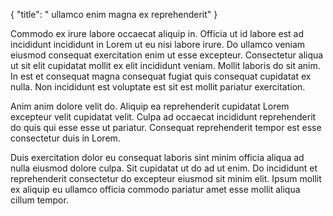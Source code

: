 {
  "title": " ullamco enim magna ex reprehenderit"
}

Commodo ex irure labore occaecat aliquip in. Officia ut id labore est ad incididunt incididunt in Lorem ut eu nisi labore irure. Do ullamco veniam eiusmod consequat exercitation enim ut esse excepteur. Consectetur aliqua ut sit elit cupidatat mollit ex elit incididunt veniam. Mollit laboris do sit anim. In est et consequat magna consequat fugiat quis consequat cupidatat ex nulla. Non incididunt est voluptate est sit est mollit pariatur exercitation.

Anim anim dolore velit do. Aliquip ea reprehenderit cupidatat Lorem excepteur velit cupidatat velit. Culpa ad occaecat incididunt reprehenderit do quis qui esse esse ut pariatur. Consequat reprehenderit tempor est esse consectetur duis in Lorem.

Duis exercitation dolor eu consequat laboris sint minim officia aliqua ad nulla eiusmod dolore culpa. Sit cupidatat ut do ad ut enim. Do incididunt et reprehenderit consectetur do excepteur eiusmod sit minim elit. Ipsum mollit ex aliquip eu ullamco officia commodo pariatur amet esse mollit aliqua cillum tempor.